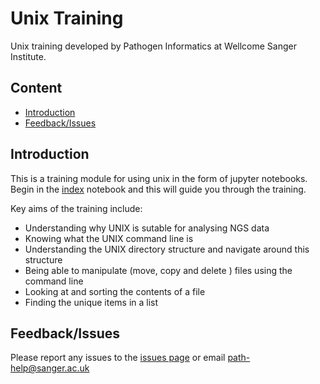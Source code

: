 # Unix Training

Unix training developed by Pathogen Informatics at Wellcome Sanger Institute.

## Content

- [Introduction](#introduction)
- [Feedback/Issues](#feedbackissues)

## Introduction

This is a training module for using unix in the form of jupyter notebooks. Begin in the [index](unix-training-notebooks/index.ipynb) notebook and this will guide you through the training.

Key aims of the training include:

- Understanding why UNIX is sutable for analysing NGS data
- Knowing what the UNIX command line is
- Understanding the UNIX directory structure and navigate around this structure
- Being able to manipulate (move, copy and delete ) files using the command line
- Looking at and sorting the contents of a file
- Finding the unique items in a list

## Feedback/Issues

Please report any issues to the [issues page](https://github.com/sanger-pathogens/unix-training/issues) or email path-help@sanger.ac.uk
